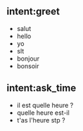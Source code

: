 ## intent:greet
- salut
- hello
- yo
- slt
- bonjour
- bonsoir

## intent:ask_time
- il est quelle heure ?
- quelle heure est-il
- t'as l'heure stp ?
